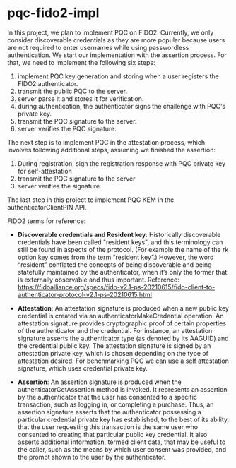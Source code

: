# pqc-fido2-impl

In this project, we plan to implement PQC on FIDO2. Currently, we only consider discoverable credentials as they are more popular because users are not required to enter usernames while using passwordless authentication. We start our implementation with the assertion process. For that, we need to implement the following six steps:
1. implement PQC key generation and storing when a user registers the FIDO2 authenticator.
2. transmit the public PQC to the server. 
3. server parse it and stores it for verification.
4. during authentication, the authenticator signs the challenge with PQC's private key.
5. transmit the PQC signature to the server.
6. server verifies the PQC signature.

The next step is to implement PQC in the attestation process, which involves following additional steps, assuming we finished the assertion:
1. During registration, sign the registration response with PQC private key for self-attestation
2. transmit the PQC signature to the server
3. server verifies the signature.

The last step in this project to implement PQC KEM in the authenticatorClientPIN API.

FIDO2 terms for reference:

  - **Discoverable credentials and Resident key**: Historically discoverable credentials have been called "resident keys", and this terminology can still be found in aspects of the protocol. (For example the name of the rk option key comes from the term “resident key”.) However, the word “resident” conflated the concepts of being discoverable and being statefully maintained by the authenticator, when it’s only the former that is externally observable and thus important. Reference: https://fidoalliance.org/specs/fido-v2.1-ps-20210615/fido-client-to-authenticator-protocol-v2.1-ps-20210615.html

  - **Attestation**: An attestation signature is produced when a new public key credential is created via an authenticatorMakeCredential operation. An attestation signature provides cryptographic proof of certain properties of the authenticator and the credential. For instance, an attestation signature asserts the authenticator type (as denoted by its AAGUID) and the credential public key. The attestation signature is signed by an attestation private key, which is chosen depending on the type of attestation desired. 
For benchmarking PQC we can use a self attestation signature, which uses credential private key. 


  - **Assertion**: An assertion signature is produced when the authenticatorGetAssertion method is invoked. It represents an assertion by the authenticator that the user has consented to a specific transaction, such as logging in, or completing a purchase. Thus, an assertion signature asserts that the authenticator possessing a particular credential private key has established, to the best of its ability, that the user requesting this transaction is the same user who consented to creating that particular public key credential. It also asserts additional information, termed client data, that may be useful to the caller, such as the means by which user consent was provided, and the prompt shown to the user by the authenticator.
